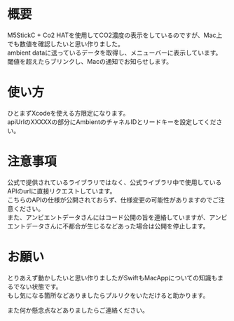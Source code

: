 # 概要
M5StickC + Co2 HATを使用してCO2濃度の表示をしているのですが、Mac上でも数値を確認したいと思い作りました。  
ambient dataに送っているデータを取得し、メニューバーに表示しています。  
閾値を超えたらブリンクし、Macの通知でお知らせします。

# 使い方
ひとまずXcodeを使える方限定になります。  
apiUrlのXXXXXの部分にAmbientのチャネルIDとリードキーを設定してください。  

# 注意事項
公式で提供されているライブラリではなく、公式ライブラリ中で使用しているAPIのurlに直接リクエストしています。  
こちらのAPIの仕様が公開されておらず、仕様変更の可能性がありますのでご注意ください。  
また、アンビエントデータさんにはコード公開の旨を連絡していますが、アンビエントデータさんに不都合が生じるなどあった場合は公開を停止します。  

# お願い
とりあえず動かしたいと思い作りましたがSwiftもMacAppについての知識もまるでない状態です。  
もし気になる箇所などありましたらプルリクをいただけると助かります。  

また何か懸念点などありましたらご連絡ください。

